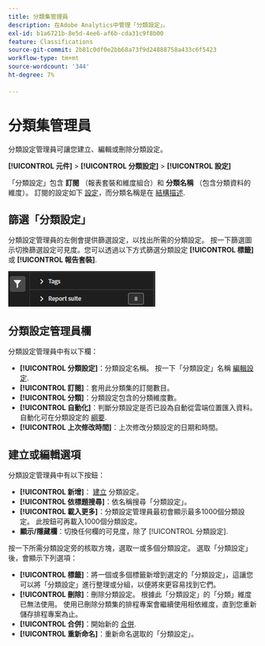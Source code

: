 ```yaml
---
title: 分類集管理員
description: 在Adobe Analytics中管理「分類設定」。
exl-id: b1a6721b-8e5d-4ee6-af6b-cda31c9f8b00
feature: Classifications
source-git-commit: 2b81c0df0e2bb68a73f9d24888758a433c6f5423
workflow-type: tm+mt
source-wordcount: '344'
ht-degree: 7%

---
```


# 分類集管理員

分類設定管理員可讓您建立、編輯或刪除分類設定。

**[!UICONTROL 元件]** > **[!UICONTROL 分類設定]** > **[!UICONTROL 設定]**

「分類設定」包含 **訂閱** （報表套裝和維度組合）和 **分類名稱** （包含分類資料的維度）。 訂閱的設定如下 [設定](settings.md)，而分類名稱是在 [結構描述](schema.md).

## 篩選「分類設定」

分類設定管理員的左側會提供篩選設定，以找出所需的分類設定。 按一下篩選圖示切換篩選設定可見度。您可以透過以下方式篩選分類設定 **[!UICONTROL 標籤]** 或 **[!UICONTROL 報告套裝]**.

![「分類設定」篩選](../../assets/classification-set-filters.png)

## 分類設定管理員欄

分類設定管理員中有以下欄：

* **[!UICONTROL 分類設定]**：分類設定名稱。 按一下「分類設定」名稱 [編輯設定](settings.md).
* **[!UICONTROL 訂閱]**：套用此分類集的訂閱數目。
* **[!UICONTROL 分類]**：分類設定包含的分類維度數。
* **[!UICONTROL 自動化]**：判斷分類設定是否已設為自動從雲端位置匯入資料。 自動化可在分類設定的 [綱要](schema.md).
* **[!UICONTROL 上次修改時間]**：上次修改分類設定的日期和時間。

## 建立或編輯選項

分類設定管理員中有以下按鈕：

* **[!UICONTROL 新增]**： [建立](create.md) 分類設定。
* **[!UICONTROL 依標題搜尋]**：依名稱搜尋「分類設定」。
* **[!UICONTROL 載入更多]**：分類設定管理員最初會顯示最多1000個分類設定。 此按鈕可再載入1000個分類設定。
* **顯示/隱藏欄**：切換任何欄的可見度，除了 [!UICONTROL 分類設定].

按一下所需分類設定旁的核取方塊，選取一或多個分類設定。 選取「分類設定」後，會顯示下列選項：

* **[!UICONTROL 標籤]**：將一個或多個標籤新增到選定的「分類設定」，這讓您可以將「分類設定」進行整理或分組，以便將來更容易找到它們。
* **[!UICONTROL 刪除]**：刪除分類設定。 根據此「分類設定」的「分類」維度已無法使用。 使用已刪除分類集的排程專案會繼續使用相依維度，直到您重新儲存排程專案為止。
* **[!UICONTROL 合併]**：開始新的 [合併](../consolidations/process.md).
* **[!UICONTROL 重新命名]**：重新命名選取的「分類設定」。
